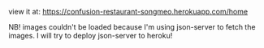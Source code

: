 view it at:
https://confusion-restaurant-songmeo.herokuapp.com/home

NB! images couldn't be loaded because I'm using json-server to fetch the images. I will try to deploy json-server to heroku!
